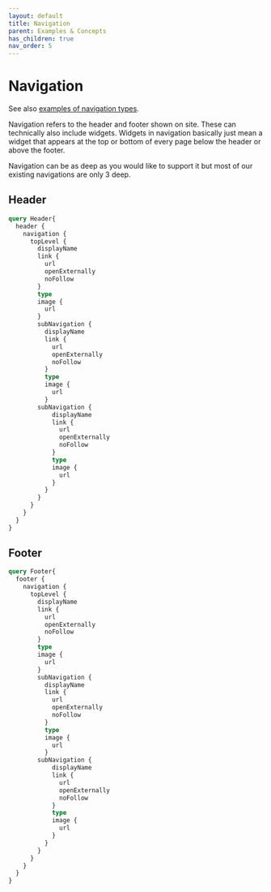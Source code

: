 ```yaml
---
layout: default
title: Navigation
parent: Examples & Concepts
has_children: true
nav_order: 5
---
```


# Navigation

See also [examples of navigation types](navigation-types.md).

Navigation refers to the header and footer shown on site. These can technically also include widgets. Widgets in navigation basically just mean a widget that appears at the top or bottom of every page below the header or above the footer.

Navigation can be as deep as you would like to support it but most of our existing navigations are only 3 deep.

## Header
```graphql
query Header{
  header {
    navigation {
      topLevel {
        displayName
        link {
          url
          openExternally
          noFollow
        }
        type
        image {
          url
        }
        subNavigation {
          displayName
          link {
            url
            openExternally
            noFollow
          }
          type
          image {
            url
          }
        subNavigation {
            displayName
            link {
              url
              openExternally
              noFollow
            }
            type
            image {
              url
            }
          }
        }
      }
    }
  }
}
```

## Footer
```graphql
query Footer{
  footer {
    navigation {
      topLevel {
        displayName
        link {
          url
          openExternally
          noFollow
        }
        type
        image {
          url
        }
        subNavigation {
          displayName
          link {
            url
            openExternally
            noFollow
          }
          type
          image {
            url
          }
        subNavigation {
            displayName
            link {
              url
              openExternally
              noFollow
            }
            type
            image {
              url
            }
          }
        }
      }
    }
  }
}
```